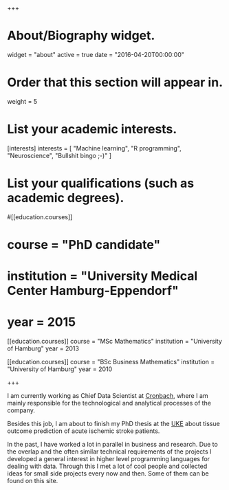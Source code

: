 +++
# About/Biography widget.
widget = "about"
active = true
date = "2016-04-20T00:00:00"

# Order that this section will appear in.
weight = 5

# List your academic interests.
[interests]
  interests = [
    "Machine learning",
    "R programming",
    "Neuroscience",
    "Bullshit bingo ;-)"
  ]

# List your qualifications (such as academic degrees).
#[[education.courses]]
#  course = "PhD candidate"
#  institution = "University Medical Center Hamburg-Eppendorf"
#  year = 2015

[[education.courses]]
  course = "MSc Mathematics"
  institution = "University of Hamburg"
  year = 2013

[[education.courses]]
  course = "BSc Business Mathematics"
  institution = "University of Hamburg"
  year = 2010
 
+++

I am currently working as Chief Data Scientist at  [Cronbach](https://www.cronbach.co/), where I am mainly responsible for the technological and analytical processes of the company.

Besides this job, I am about to finish my PhD thesis at the [UKE](https://www.uke.de/) about tissue outcome prediction of acute ischemic stroke patients.

In the past, I have worked a lot in parallel in business and research. Due to the overlap and the often similar technical requirements of the projects I developed a general interest in higher level programming languages for dealing with data. Through this I met a lot of cool people and collected ideas for small side projects every now and then. Some of them can be found on this site.